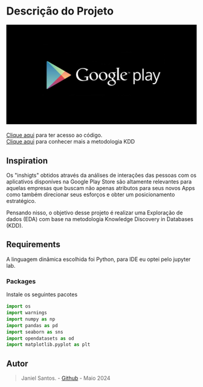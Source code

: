 # Descrição do Projeto

![image](https://github.com/JanielS/Store_App_EDA/blob/main/Images/Google-store.png)<br>
<br>
[Clique aqui](https://github.com/JanielS/Store_App_EDA/blob/main/AppStore_EDA.ipynb) para ter acesso ao código.<br>
[Clique aqui](https://medium.com/@cgawande12/exploratory-data-analysis-eda-on-amazons-popular-books-a-dive-into-the-kdd-methodology-cd01da2b9325) para conhecer mais a metodologia KDD

## Inspiration
Os "inshigts" obtidos através da análises de interações das pessoas com os aplicativos disponíves na Google Play Store são altamente relevantes para aquelas empresas que buscam não apenas atributos para seus novos Apps como também direcionar seus esforços e obter um posicionamento estratégico.

Pensando nisso, o objetivo desse projeto é realizar uma Exploração de dados (EDA) com base na metodologia Knowledge Discovery in Databases (KDD).

## Requirements
A linguagem dinâmica escolhida foi Python, para IDE eu optei pelo jupyter lab. 

### Packages
Instale os seguintes pacotes

``` Python
import os
import warnings
import numpy as np
import pandas as pd
import seaborn as sns
import opendatasets as od
import matplotlib.pyplot as plt
```

## Autor
> Janiel Santos. - [Github](https://github.com/JanielS) - Maio 2024

